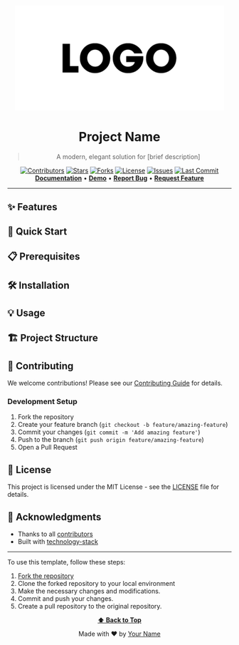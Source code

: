 <div align="center">
  <img src="assets/sample-logo-470x235.png" alt="Project Logo">

# Project Name

> A modern, elegant solution for [brief description]

</div>

<div align="center">

[![Contributors](https://img.shields.io/github/contributors/your-username/your-repo?style=for-the-badge&color=6366f1)](https://github.com/your-username/your-repo/graphs/contributors)
[![Stars](https://img.shields.io/github/stars/your-username/your-repo?style=for-the-badge&color=10b981)](https://github.com/your-username/your-repo/stargazers)
[![Forks](https://img.shields.io/github/forks/your-username/your-repo?style=for-the-badge&color=06b6d4)](https://github.com/your-username/your-repo/network/members)
[![License](https://img.shields.io/github/license/your-username/your-repo?style=for-the-badge&color=f59e0b)](LICENSE)
[![Issues](https://img.shields.io/github/issues/your-username/your-repo?style=for-the-badge&color=ef4444)](https://github.com/your-username/your-repo/issues)
[![Last Commit](https://img.shields.io/github/last-commit/your-username/your-repo?style=for-the-badge&color=8b5cf6)](https://github.com/your-username/your-repo/pulse)
[**Documentation**](https://your-project-docs.com) • [**Demo**](https://your-demo-link.com) • [**Report Bug**](https://github.com/your-username/your-repo/issues) • [**Request Feature**](https://github.com/your-username/your-repo/discussions)

</div>

---

## ✨ Features

## 🚀 Quick Start

## 📋 Prerequisites

## 🛠️ Installation

## 💡 Usage

## 🏗️ Project Structure

## 🤝 Contributing

We welcome contributions! Please see our [Contributing Guide](CONTRIBUTING.md) for details.

### Development Setup

1. Fork the repository
2. Create your feature branch (`git checkout -b feature/amazing-feature`)
3. Commit your changes (`git commit -m 'Add amazing feature'`)
4. Push to the branch (`git push origin feature/amazing-feature`)
5. Open a Pull Request

## 📄 License

This project is licensed under the MIT License - see the [LICENSE](LICENSE) file for details.

## 🙏 Acknowledgments

- Thanks to all [contributors](https://github.com/your-username/your-repo/graphs/contributors)
- Built with [technology-stack](https://technology-website.com)

---

To use this template, follow these steps:

1. [Fork the repository](https://github.com/S4NKALP/README-Templates/fork)
2. Clone the forked repository to your local environment
3. Make the necessary changes and modifications.
4. Commit and push your changes.
5. Create a pull repository to the original repository.

<div align="center">

**[⬆ Back to Top](#project-name)**

Made with ❤️ by [Your Name](https://github.com/your-username)

</div>
